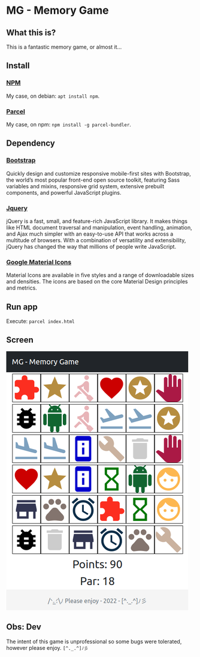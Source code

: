 # MG - Memory Game

## What this is?
This is a fantastic memory game, or almost it...

## Install

### [NPM](https://www.npmjs.com/)
My case, on debian: `apt install npm`.

### [Parcel](https://parceljs.org/)
My case, on npm: `npm install -g parcel-bundler`.

## Dependency

### [Bootstrap](https://www.npmjs.com/package/bootstrap)
Quickly design and customize responsive mobile-first sites with Bootstrap, the world’s most popular front-end open source toolkit, featuring Sass variables and mixins, responsive grid system, extensive prebuilt components, and powerful JavaScript plugins.

### [Jquery](https://www.npmjs.com/package/jquery)
jQuery is a fast, small, and feature-rich JavaScript library. It makes things like HTML document traversal and manipulation, event handling, animation, and Ajax much simpler with an easy-to-use API that works across a multitude of browsers. With a combination of versatility and extensibility, jQuery has changed the way that millions of people write JavaScript.

### [Google Material Icons](https://fonts.google.com/icons?selected=Material+Icons)
Material Icons are available in five styles and a range of downloadable sizes and densities. The icons are based on the core Material Design principles and metrics.

## Run app
Execute: `parcel index.html`

## Screen
![Example Screen](./doc/mg-memory-game.png "Example Screen")

## Obs: Dev
The intent of this game is unprofessional so some bugs were tolerated, however please enjoy. `[^._.^]ﾉ彡`